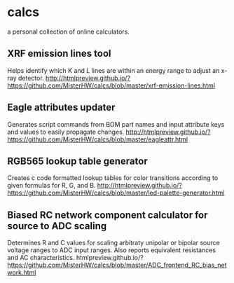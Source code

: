 # calcs
a personal collection of online calculators.

## XRF emission lines tool
Helps identify which K and L lines are within an energy range to adjust an x-ray detector.
http://htmlpreview.github.io/?https://github.com/MisterHW/calcs/blob/master/xrf-emission-lines.html

## Eagle attributes updater
Generates script commands from BOM part names and input attribute keys and values to easily propagate changes.
http://htmlpreview.github.io/?https://github.com/MisterHW/calcs/blob/master/eagleattr.html

## RGB565 lookup table generator
Creates c code formatted lookup tables for color transitions according to given formulas for R, G, and B.
http://htmlpreview.github.io/?https://github.com/MisterHW/calcs/blob/master/led-palette-generator.html

## Biased RC network component calculator for source to ADC scaling
Determines R and C values for scaling arbitraty unipolar or bipolar source voltage ranges to ADC input ranges. Also reports equivalent resistances and AC characteristics.
htmlpreview.github.io/?https://github.com/MisterHW/calcs/blob/master/ADC_frontend_RC_bias_network.html
